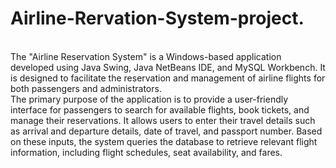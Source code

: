 # Airline-Rervation-System-project.
<br/>The "Airline Reservation System" is a Windows-based application developed using Java Swing, Java NetBeans IDE, and MySQL Workbench. It is designed to facilitate the reservation and management of airline flights for both passengers and administrators.
<br/>The primary purpose of the application is to provide a user-friendly interface for passengers to search for available flights, book tickets, and manage their reservations. It allows users to enter their travel details such as arrival and departure details, date of travel, and passport number. Based on these inputs, the system queries the database to retrieve relevant flight information, including flight schedules, seat availability, and fares.
